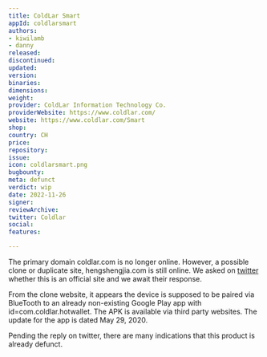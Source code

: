 ```yaml
---
title: ColdLar Smart
appId: coldlarsmart
authors:
- kiwilamb
- danny
released: 
discontinued: 
updated: 
version: 
binaries: 
dimensions: 
weight: 
provider: ColdLar Information Technology Co.
providerWebsite: https://www.coldlar.com/
website: https://www.coldlar.com/Smart
shop: 
country: CH
price: 
repository: 
issue: 
icon: coldlarsmart.png
bugbounty: 
meta: defunct
verdict: wip
date: 2022-11-26
signer: 
reviewArchive: 
twitter: Coldlar
social: 
features: 

---
```


The primary domain coldlar.com is no longer online. However, a possible clone or duplicate site, hengshengjia.com is still online. We asked on [twitter](https://twitter.com/dannybuntu/status/1596363404440383488) whether this is an official site and we await their response.

From the clone website, it appears the device is supposed to be paired via BlueTooth to an already non-existing Google Play app with id=com.coldlar.hotwallet. The APK is available via third party websites. The update for the app is dated May 29, 2020. 

Pending the reply on twitter, there are many indications that this product is already defunct.


